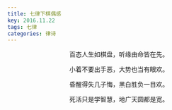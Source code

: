 ```yaml
---
title: 七律下棋偶感
key: 2016.11.22
tags: 七律
categories: 律诗
---
```


<p align="center">百态人生如棋盘，听缘由命皆在先。
</p>
<p align="center">小着不要出手恶，大势也当有眼欢。
</p>
<p align="center">昏醒得失几子悔，黑白胜负一目欢。
</p>
<p align="center">死活只是学智慧，地广天圆都是宽。
</p>
<p align="center"></br>
</p>
